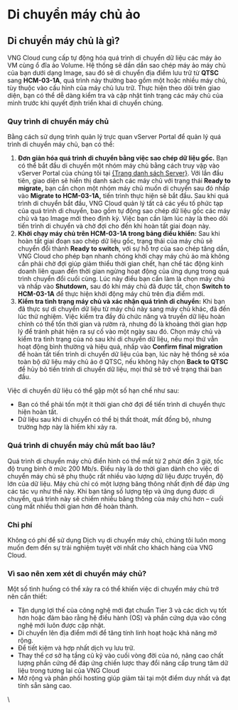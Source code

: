 # Di chuyển máy chủ ảo

## Di chuyển máy chủ là gì? <a href="#dichuyenmaychuao-dichuyenmaychulagi" id="dichuyenmaychuao-dichuyenmaychulagi"></a>

VNG Cloud cung cấp tự động hóa quá trình di chuyển dữ liệu các máy ảo VM cùng ổ đĩa ảo Volume. Hệ thống sẽ dần dần sao chép máy ảo máy chủ của bạn dưới dạng Image, sau đó sẽ di chuyển địa điểm lưu trữ từ **QTSC** sang **HCM-03-1A**, quá trình này thường bao gồm một hoặc nhiều máy chủ, tùy thuộc vào cấu hình của máy chủ lưu trữ. Thực hiện theo dõi trên giao diện, bạn có thể dễ dàng kiểm tra và cập nhật tình trạng các máy chủ của mình trước khi quyết định triển khai di chuyển chúng.

### **Quy trình di chuyển máy chủ** <a href="#dichuyenmaychuao-quytrinhdichuyenmaychu" id="dichuyenmaychuao-quytrinhdichuyenmaychu"></a>

Bằng cách sử dụng trình quản lý trực quan vServer Portal để quản lý quá trình di chuyển máy chủ, bạn có thể:

1. **Đơn giản hóa quá trình di chuyển bằng việc sao chép dữ liệu gốc.** Bạn có thể bắt đầu di chuyển một nhóm máy chủ bằng cách truy vập vào vServer Portal của chúng tôi tại [{Trang danh sách Server}](https://hcm-3.console.vngcloud.vn/vserver/v-server/cloud-server). Với lần đầu tiên, giao diện sẽ hiển thị danh sách các máy chủ với trạng thái **Ready to migrate,** bạn cần chọn một nhóm máy chủ muốn di chuyển sau đó nhấp vào **Migrate to HCM-03-1A,** tiến trình thực hiện sẽ bắt đầ&#x75;**.** Sau khi quá trình di chuyển bắt đầu, VNG Cloud quản lý tất cả các yếu tố phức tạp của quá trình di chuyển, bao gồm tự động sao chép dữ liệu gốc các máy chủ và tạo Image mới theo định kỳ. Việc bạn cần làm lúc này là theo dõi tiến trình di chuyển và chờ đợi cho đến khi hoàn tất giai đoạn này.
2. **Khởi chạy máy chủ trên HCM-03-1A trong bảng điều khiển:** Sau khi hoàn tất giai đoạn sao chép dữ liệu gốc, trạng thái của máy chủ sẽ chuyển đổi thành **Ready to switch**, với sự hỗ trợ của sao chép tăng dần, VNG Cloud cho phép bạn nhanh chóng khởi chạy máy chủ ảo mà không cần phải chờ đợi giúp giảm thiểu thời gian chết, hạn chế tác động kinh doanh liên quan đến thời gian ngừng hoạt động của ứng dụng trong quá trình chuyển đổi cuối cùng. Lúc này điều bạn cần làm là chọn máy chủ và nhấp vào **Shutdown,** sau đó khi máy chủ đã được tắt, chọn **Switch to HCM-03-1A** để thực hiện khởi động máy chủ trên địa điểm mới.
3. **Kiểm tra tình trạng máy chủ và xác nhận quá trình di chuyển:** Khi bạn đã thực sự di chuyển dữ liệu từ máy chủ này sang máy chủ khác, đã đến lúc thử nghiệm. Việc kiểm tra đầy đủ chức năng và truyền dữ liệu hoàn chỉnh có thể tốn thời gian và rườm rà, nhưng đó là khoảng thời gian hợp lý để tránh phát hiện ra sự cố vào một ngày sau đó. Chọn máy chủ và kiểm tra tình trạng của nó sau khi di chuyển dữ liệu, nếu mọi thứ vẫn hoạt động bình thường và hiệu quả, nhấp vào **Confirm final migration** để hoàn tất tiến trình di chuyển dữ liệu của bạn, lúc này hệ thống sẽ xóa toàn bộ dữ liệu máy chủ ảo ở QTSC, nếu không hãy chọn **Back to QTSC** để hủy bỏ tiến trình di chuyển dữ liệu, mọi thứ sẽ trở về trạng thái ban đầu.

Việc di chuyển dữ liệu có thể gặp một số hạn chế như sau:

* Bạn có thể phải tốn một ít thời gian chờ đợi để tiến trình di chuyển thực hiện hoàn tất.
* Dữ liệu sau khi di chuyển có thể bị thất thoát, mất đồng bộ, nhưng trường hợp này là hiếm khi xảy ra.

### **Quá trình di chuyển máy chủ mất bao lâu?** <a href="#dichuyenmaychuao-quatrinhdichuyenmaychumatbaolau" id="dichuyenmaychuao-quatrinhdichuyenmaychumatbaolau"></a>

Quá trình di chuyển máy chủ điển hình có thể mất từ 2 phút đến 3 giờ, tốc độ trung bình ở mức 200 Mb/s. Điều này là do thời gian dành cho việc di chuyển máy chủ sẽ phụ thuộc rất nhiều vào lượng dữ liệu được truyền, độ lớn của dữ liệu. Máy chủ chỉ có một lượng băng thông nhất định để đáp ứng các tác vụ như thế này. Khi bạn tăng số lượng tệp và ứng dụng được di chuyển, quá trình này sẽ chiếm nhiều băng thông của máy chủ hơn – cuối cùng mất nhiều thời gian hơn để hoàn thành.

### **Chi phí** <a href="#dichuyenmaychuao-chiphi" id="dichuyenmaychuao-chiphi"></a>

Không có phí để sử dụng Dịch vụ di chuyển máy chủ, chúng tôi luôn mong muốn đem đến sự trải nghiệm tuyệt vời nhất cho khách hàng của VNG Cloud.

### **Vì sao nên xem xét di chuyển máy chủ?** <a href="#dichuyenmaychuao-visaonenxemxetdichuyenmaychu" id="dichuyenmaychuao-visaonenxemxetdichuyenmaychu"></a>

Một số tình huống có thể xảy ra có thể khiến việc di chuyển máy chủ trở nên cần thiết:

* Tận dụng lợi thế của công nghệ mới đạt chuẩn Tier 3 và các dịch vụ tốt hơn hoặc đảm bảo rằng hệ điều hành (OS) và phần cứng dựa vào công nghệ mới luôn được cập nhật.
* Di chuyển lên địa điểm mới để tăng tính linh hoạt hoặc khả năng mở rộng.
* Để tiết kiệm và hợp nhất dịch vụ lưu trữ.
* Thay thế cơ sở hạ tầng cũ kỹ vào cuối vòng đời của nó, nâng cao chất lượng phần cứng để đáp ứng chiến lược thay đổi nâng cấp trung tâm dữ liệu trong tương lai của VNG Cloud
* Mở rộng và phân phối hosting giúp giảm tải tại một điểm duy nhất và đạt tính sẵn sàng cao.

\

